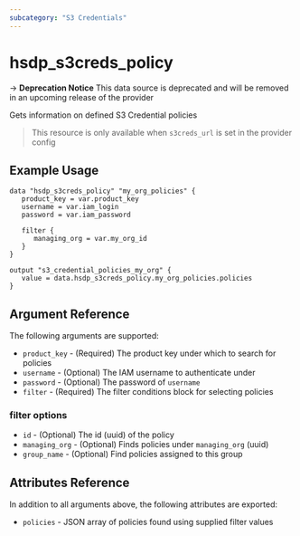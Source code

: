 ```yaml
---
subcategory: "S3 Credentials"
---
```


# hsdp_s3creds_policy

-> **Deprecation Notice** This data source is deprecated and will be removed in an upcoming release of the provider

Gets information on defined S3 Credential policies

> This resource is only available when `s3creds_url` is set in the provider config

## Example Usage

```hcl
data "hsdp_s3creds_policy" "my_org_policies" {
   product_key = var.product_key
   username = var.iam_login
   password = var.iam_password

   filter {
      managing_org = var.my_org_id
   }
}
```

```hcl
output "s3_credential_policies_my_org" {
   value = data.hsdp_s3creds_policy.my_org_policies.policies
}
```

## Argument Reference

The following arguments are supported:

* `product_key` - (Required) The product key under which to search for policies
* `username` - (Optional) The IAM username to authenticate under
* `password` - (Optional) The password of `username`
* `filter` - (Required) The filter conditions block for selecting policies

### filter options

* `id` - (Optional) The id (uuid) of the policy
* `managing_org` - (Optional) Finds policies under `managing_org` (uuid)
* `group_name` - (Optional) Find policies assigned to this group

## Attributes Reference

In addition to all arguments above, the following attributes are exported:

* `policies` - JSON array of policies found using supplied filter values
